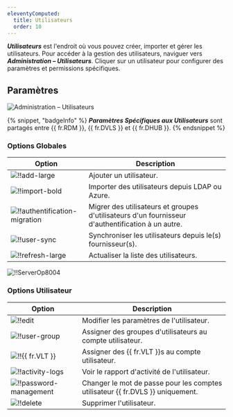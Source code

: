 ```yaml
---
eleventyComputed:
  title: Utilisateurs
  order: 10
---
```

***Utilisateurs*** est l'endroit où vous pouvez créer, importer et gérer les utilisateurs. Pour accéder à la gestion des utilisateurs, naviguer vers ***Administration – Utilisateurs***. Cliquer sur un utilisateur pour configurer des paramètres et permissions spécifiques.

## Paramètres
![Administration – Utilisateurs](https://cdnweb.devolutions.net/docs/docs_en_server_ServerOp6082.png)

{% snippet, "badgeInfo" %}
***Paramètres Spécifiques aux Utilisateurs*** sont partagés entre {{ fr.RDM }}, {{ fr.DVLS }} et {{ fr.DHUB }}.
{% endsnippet %}

### Options Globales

| Option                                                                                 | Description                         |
|----------------------------------------------------------------------------------------|-------------------------------------|
| ![!!add-large](https://cdnweb.devolutions.net/docs/docs_common_add-large.png)         | Ajouter un utilisateur.             |
| ![!!import-bold](https://cdnweb.devolutions.net/docs/docs_common_import-bold.png)     | Importer des utilisateurs depuis LDAP ou Azure.    |
| ![!!authentification-migration](https://cdnweb.devolutions.net/docs/docs_common_authentification-migration.png) | Migrer des utilisateurs et groupes d'utilisateurs d'un fournisseur d'authentification à un autre. |
| ![!!user-sync](https://cdnweb.devolutions.net/docs/docs_common_user-sync.png)         | Synchroniser les utilisateurs depuis le(s) fournisseur(s). |
| ![!!refresh-large](https://cdnweb.devolutions.net/docs/docs_common_refresh-large.png) | Actualiser la liste des utilisateurs.                 |

![!!ServerOp8004](https://cdnweb.devolutions.net/docs/docs_en_hub_Hub6063.png)

### Options Utilisateur

| Option                                                                                             | Description                                           |
|----------------------------------------------------------------------------------------------------|-------------------------------------------------------|
| ![!!edit](https://cdnweb.devolutions.net/docs/docs_common_edit.png)                               | Modifier les paramètres de l'utilisateur.             |
| ![!!user-group](https://cdnweb.devolutions.net/docs/docs_common_user-group.png)                   | Assigner des groupes d'utilisateurs au compte utilisateur.                   |
| ![!!{{ fr.VLT }}](https://cdnweb.devolutions.net/docs/docs_common_vault.png)                      | Assigner des {{ fr.VLT }}s au compte utilisateur.             |
| ![!!activity-logs](https://cdnweb.devolutions.net/docs/docs_common_activity-logs.png)             | Voir le rapport d'activité de l'utilisateur.                             |
| ![!!password-management](https://cdnweb.devolutions.net/docs/docs_common_password-management.png) | Changer le mot de passe pour les comptes utilisateur {{ fr.DVLS }} uniquement. |
| ![!!delete](https://cdnweb.devolutions.net/docs/docs_common_delete.png)                           | Supprimer l'utilisateur.                                          |
